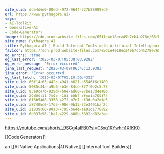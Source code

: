 ```yaml
---
site_uuid: dde4d6e0-00ed-4972-9644-627b88989ec9
url: https://www.pythagora.ai/
tags:
- AI-Toolkit
- Generative-AI
- Code-Generators
image: https://cdn.prod.website-files.com/65d1e4e18eca49b7cb4a278e/66fb8474184667021bf358ca_Screenshot%202024-09-27%20at%2009.28.53%20(3).jpg
site_name: Pythagora AI
title: Pythagora AI | Build Internal Tools with Artificial Intelligence
favicon: https://cdn.prod.website-files.com/65d1e4e18eca49b7cb4a278e/65e29159db5d95ab3dbd6a54_favicon_32_square_more.png
og_errors: 'true'
og_last_error: '2025-03-07T05:38:03.928Z'
og_error_message: 'Error occurred'
jina_last_request: '2025-03-09T06:45:13.939Z'
jina_error: 'Error occurred'
og_last_fetch: '2025-03-07T05:20:56.435Z'
site_uuid: 66f14c63-442c-4941-b821-a5546f6c1489
site_uuid: 5085c84a-a9b6-4b3e-84ce-877f0e2c5c77
site_uuid: 93e9c47b-829d-4b0e-ad60-97be13d4e48b
site_uuid: 29d09c11-7c0e-4181-b0b7-cfca1a758374
site_uuid: 0f6b54d8-3358-427f-b7e7-cf3dc0a2d9e5
site_uuid: a8740bc0-17d5-498e-9b33-32e3401baf2c
site_uuid: 21839c60-90a3-4795-b64e-ae91d1778692
site_uuid: 6d837e96-1ba1-4229-b88b-3892cd82a2ae
---
```

https://youtube.com/shorts/_9SCg4aIFB0?si=CBxq1RYwhm1XfKK0

[[Code Generators]]

an [[AI Native Applications|AI Native]] [[Internal Tool Builders]]
